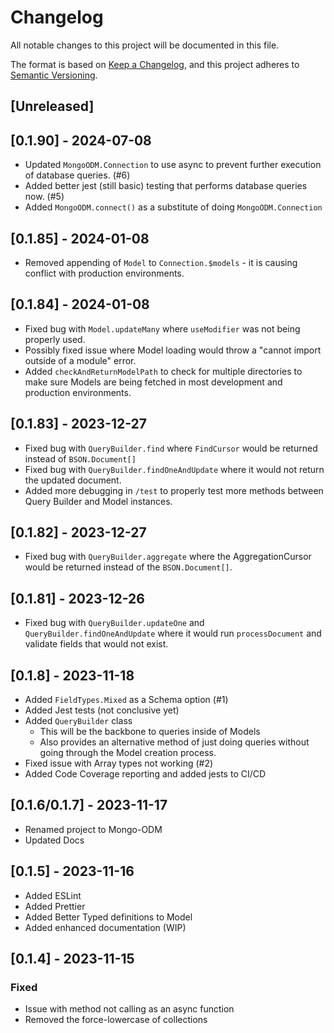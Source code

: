 # Changelog

All notable changes to this project will be documented in this file.

The format is based on [Keep a Changelog](https://keepachangelog.com/en/1.0.0/),
and this project adheres to [Semantic Versioning](https://semver.org/spec/v2.0.0.html).

## [Unreleased]

## [0.1.90] - 2024-07-08

- Updated `MongoODM.Connection` to use async to prevent further execution of database queries. (#6)
- Added better jest (still basic) testing that performs database queries now. (#5)
- Added `MongoODM.connect()` as a substitute of doing `MongoODM.Connection`

## [0.1.85] - 2024-01-08

- Removed appending of `Model` to `Connection.$models` - it is causing conflict with production environments.

## [0.1.84] - 2024-01-08

- Fixed bug with `Model.updateMany` where `useModifier` was not being properly used.
- Possibly fixed issue where Model loading would throw a "cannot import outside of a module" error.
- Added `checkAndReturnModelPath` to check for multiple directories to make sure Models are being fetched in most development and production environments.

## [0.1.83] - 2023-12-27

- Fixed bug with `QueryBuilder.find` where `FindCursor` would be returned instead of `BSON.Document[]`
- Fixed bug with `QueryBuilder.findOneAndUpdate` where it would not return the updated document.
- Added more debugging in `/test` to properly test more methods between Query Builder and Model instances.

## [0.1.82] - 2023-12-27

- Fixed bug with `QueryBuilder.aggregate` where the AggregationCursor would be returned instead of the `BSON.Document[]`.

## [0.1.81] - 2023-12-26

- Fixed bug with `QueryBuilder.updateOne` and `QueryBuilder.findOneAndUpdate` where it would run `processDocument` and validate fields that would not exist.

## [0.1.8] - 2023-11-18

- Added `FieldTypes.Mixed` as a Schema option (#1)
- Added Jest tests (not conclusive yet) 
- Added `QueryBuilder` class
  - This will be the backbone to queries inside of Models
  - Also provides an alternative method of just doing queries without going through the Model creation process.
- Fixed issue with Array types not working (#2)
- Added Code Coverage reporting and added jests to CI/CD

## [0.1.6/0.1.7] - 2023-11-17

- Renamed project to Mongo-ODM
- Updated Docs

## [0.1.5] - 2023-11-16

- Added ESLint
- Added Prettier
- Added Better Typed definitions to Model
- Added enhanced documentation (WIP)

## [0.1.4] - 2023-11-15

### Fixed

- Issue with method not calling as an async function
- Removed the force-lowercase of collections